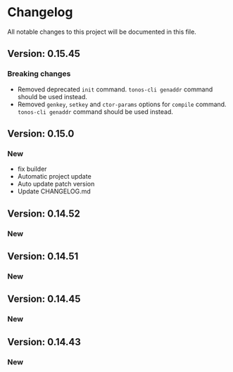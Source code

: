 # Changelog

All notable changes to this project will be documented in this file.

## Version: 0.15.45

### Breaking changes
- Removed deprecated `init` command. `tonos-cli genaddr` command should be used instead.
- Removed `genkey`, `setkey` and `ctor-params` options for `compile` command. `tonos-cli genaddr` command should be used instead.

## Version: 0.15.0

### New
 - fix builder
 - Automatic project update
 - Auto update patch version
 - Update CHANGELOG.md


## Version: 0.14.52

### New


## Version: 0.14.51

### New


## Version: 0.14.45

### New


## Version: 0.14.43

### New
